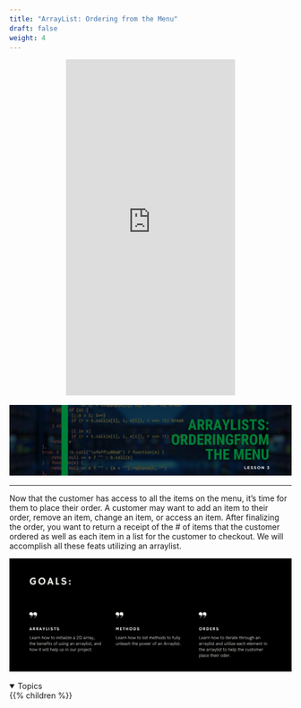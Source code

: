 ```yaml
---
title: "ArrayList: Ordering from the Menu"
draft: false
weight: 4
---
```


<p style="text-align: center;"><iframe width="60%" height="600px" src="https://www.youtube.com/embed/rxFgarYdU_g" frameborder="0" allow="accelerometer; autoplay; clipboard-write; encrypted-media; gyroscope; picture-in-picture" allowfullscreen></iframe></p>

<link rel="stylesheet" href="../style.css">

![listhead](../img/listhead.png)
<hr>

Now that the customer has access to all the items on the menu, it’s time for them to place their order. A customer may want to add an item to their order, remove an item, change an item, or access an item. After finalizing the order, you want to return a receipt of the # of items that the customer ordered as well as each item in a list for the customer to checkout. We will accomplish all these feats utilizing an arraylist.

![listgoals](../img/listgoals.png)

<details open>
<summary>Topics</summary>
{{% children %}}
</details>